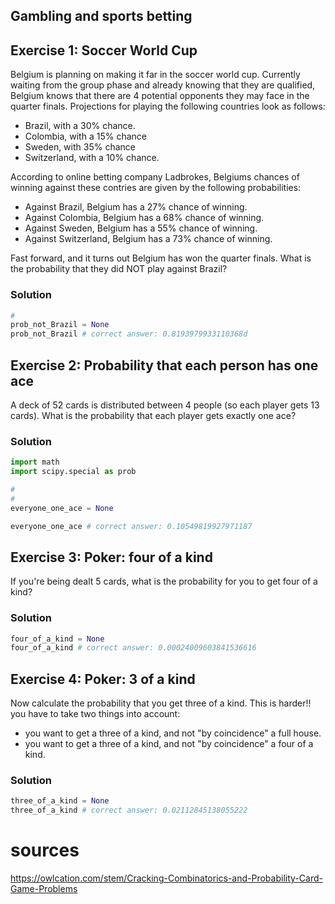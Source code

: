 
## Gambling and sports betting

## Exercise 1: Soccer World Cup

Belgium is planning on making it far in the soccer world cup. Currently waiting from the group phase and already knowing that they are qualified, Belgium knows that there are 4 potential opponents they may face in the quarter finals. Projections for playing the following countries look as follows:

- Brazil, with a 30% chance.
- Colombia, with a 15% chance
- Sweden, with 35% chance
- Switzerland, with a 10% chance.

According to online betting company Ladbrokes, Belgiums chances of winning against these contries are given by the following probabilities:

- Against Brazil, Belgium has a 27% chance of winning.
- Against Colombia, Belgium has a 68% chance of winning.
- Against Sweden, Belgium has a 55% chance of winning.
- Against Switzerland, Belgium has a 73% chance of winning.


Fast forward, and it turns out Belgium has won the quarter finals. What is the probability that they did NOT play against Brazil?

### Solution


```python
#
prob_not_Brazil = None
prob_not_Brazil # correct answer: 0.8193979933110368d
```

## Exercise 2: Probability that each person has one ace

A deck of 52 cards is distributed between 4 people (so each player gets 13 cards). What is the probability that each player gets exactly one ace?

### Solution


```python
import math
import scipy.special as prob

#
#
everyone_one_ace = None

everyone_one_ace # correct answer: 0.10549819927971187
```

## Exercise 3: Poker: four of a kind

If you're being dealt 5 cards, what is the probability for you to get four of a kind?

### Solution


```python
four_of_a_kind = None
four_of_a_kind # correct answer: 0.00024009603841536616
```

## Exercise 4: Poker: 3 of a kind

Now calculate the probability that you get three of a kind. This is harder!! you have to take two things into account:
- you want to get a three of a kind, and not "by coincidence" a full house.
- you want to get a three of a kind, and not "by coincidence" a four of a kind.

### Solution


```python
three_of_a_kind = None
three_of_a_kind # correct answer: 0.02112845138055222
```

# sources

https://owlcation.com/stem/Cracking-Combinatorics-and-Probability-Card-Game-Problems
